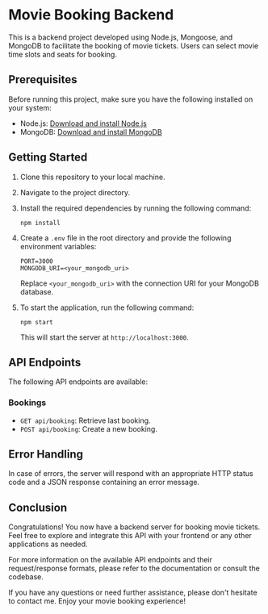 # Movie Booking Backend

This is a backend project developed using Node.js, Mongoose, and MongoDB to facilitate the booking of movie tickets. Users can select movie time slots and seats for booking.

## Prerequisites

Before running this project, make sure you have the following installed on your system:

- Node.js: [Download and install Node.js](https://nodejs.org)
- MongoDB: [Download and install MongoDB](https://www.mongodb.com/try/download/community)

## Getting Started

1. Clone this repository to your local machine.
2. Navigate to the project directory.
3. Install the required dependencies by running the following command:

   ```shell
   npm install
   ```

4. Create a `.env` file in the root directory and provide the following environment variables:

   ```
   PORT=3000
   MONGODB_URI=<your_mongodb_uri>
   ```

   Replace `<your_mongodb_uri>` with the connection URI for your MongoDB database.

5. To start the application, run the following command:

   ```shell
   npm start
   ```

   This will start the server at `http://localhost:3000`.

## API Endpoints

The following API endpoints are available:

### Bookings

- `GET api/booking`: Retrieve last booking.
- `POST api/booking`: Create a new booking.

## Error Handling

In case of errors, the server will respond with an appropriate HTTP status code and a JSON response containing an error message.

## Conclusion

Congratulations! You now have a backend server for booking movie tickets. Feel free to explore and integrate this API with your frontend or any other applications as needed.

For more information on the available API endpoints and their request/response formats, please refer to the documentation or consult the codebase.

If you have any questions or need further assistance, please don't hesitate to contact me. Enjoy your movie booking experience!